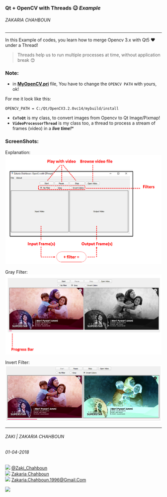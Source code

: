 ### Qt + OpenCV with Threads :wink: *Example*
###### ZAKARIA CHAHBOUN
-------------------------------------------------

In this Example of codes, you learn how to merge Opencv 3.x with Qt5 ♥ under a Thread!
> Threads help us to run multiple processes at time, without application break :blush:

### Note:
- in **<a href='./MyOpenCV.pri'>MyOpenCV.pri<a/>** file, You have to change the `OPENCV PATH` with yours, ok!
  
For me it look like this:
  ```pri
  OPENCV_PATH = C:/Qt/OpenCV3.2.0vc14/mybuild/install
  ```
  
 - **`CvToQt`** is my class, to convert images from Opencv to Qt Image/Pixmap!
 - **`VideoProcessorThread`** is my class too, a thread to process a stream of frames (video) in a ***live time!****
 
 ### ScreenShots:
 Explanation:
 <img src='./ScreenShots/01.png'/>
 
 Gray Filter:
 <img src='./ScreenShots/02.png'/>
 
 Invert Filter:
 <img src='./ScreenShots/03.png'/>
  
---------------------------
###### ZAKI | ZAKARIA CHAHBOUN
###### 01-04-2018

<img src="https://upload.wikimedia.org/wikipedia/fr/thumb/c/c8/Twitter_Bird.svg/1259px-Twitter_Bird.svg.png" width="20px"> <a href="https://twitter.com/Zaki_Chahboun">@Zaki_Chahboun</a>
<br>
<img src="https://upload.wikimedia.org/wikipedia/commons/thumb/c/c2/F_icon.svg/1024px-F_icon.svg.png" width="20px"> <a href="https://facebook.com/zakaria.chahboun.2018">Zakaria Chahboun</a>
<br>
<img src='https://vignette.wikia.nocookie.net/google/images/d/d3/New_Logo_Gmail.svg.png/revision/latest?cb=20151001044539' width="20px"> Zakaria.Chahboun.1996@Gmail.Com

<img src='https://raw.githubusercontent.com/zakaria-chahboun/ZakiQtProjects/master/IMAGE2.png' />
